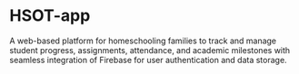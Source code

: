 # HSOT-app
A web-based platform for homeschooling families to track and manage student progress, assignments, attendance, and academic milestones with seamless integration of Firebase for user authentication and data storage.
